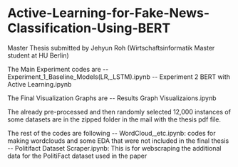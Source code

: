 # Active-Learning-for-Fake-News-Classification-Using-BERT
Master Thesis submitted by Jehyun Roh (Wirtschaftsinformatik Master student at HU Berlin)

The Main Experiment codes are
-- Experiment_1_Baseline_Models(LR,_LSTM).ipynb
-- Experiment 2 BERT with Active Learning.ipynb

The Final Visualization Graphs are 
-- Results Graph Visualizaions.ipynb

The already pre-processed and then randomly selected 12,000 instances of some datasets are in the zipped folder in the mail with the thesis pdf file.

The rest of the codes are following
-- WordCloud,_etc.ipynb: codes for making wordclouds and some EDA that were not included in the final thesis
-- Politifact Dataset Scraper.ipynb: This is for webscraping the additional data for the PolitiFact dataset used in the paper

